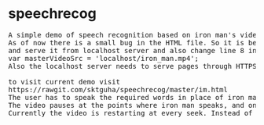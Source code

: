# speechrecog
<pre>
A simple demo of speech recognition based on iron man's video
As of now there is a small bug in the HTML file. So it is better to download the video file from https://www.dropbox.com/s/tl9w8dcnaho6j98/Iron%20Man%20Mark%20II%20Test%20Flight.mp4?dl=1
and serve it from localhost server and also change line 8 in im.html to that address , for example
var masterVideoSrc = 'localhost/iron_man.mp4';
Also the localhost server needs to serve pages through HTTPS , else voice recognition is very slow on HTTP and requires repeated permissions

to visit current demo visit
https://rawgit.com/sktguha/speechrecog/master/im.html
The user has to speak the required words in place of iron man. They are shown instructions as speak "jarvis you there".
The video pauses at the points where iron man speaks, and on user speaking the required phrase, the video skips to the part where jarvis responds.
Currently the video is restarting at every seek. Instead of using html5 video player directly, it is better to use youtube api in future
</pre> 
